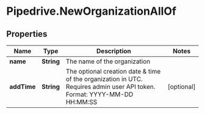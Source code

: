 # Pipedrive.NewOrganizationAllOf

## Properties

Name | Type | Description | Notes
------------ | ------------- | ------------- | -------------
**name** | **String** | The name of the organization | 
**addTime** | **String** | The optional creation date &amp; time of the organization in UTC. Requires admin user API token. Format: YYYY-MM-DD HH:MM:SS | [optional] 



